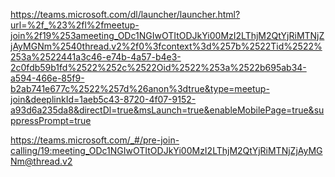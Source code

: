 https://teams.microsoft.com/dl/launcher/launcher.html?url=%2f_%23%2fl%2fmeetup-join%2f19%253ameeting_ODc1NGIwOTItODJkYi00MzI2LThjM2QtYjRiMTNjZjAyMGNm%2540thread.v2%2f0%3fcontext%3d%257b%2522Tid%2522%253a%2522441a3c46-e74b-4a57-b4e3-2c0fdb59b1fd%2522%252c%2522Oid%2522%253a%2522b695ab34-a594-466e-85f9-b2ab741e677c%2522%257d%26anon%3dtrue&type=meetup-join&deeplinkId=1aeb5c43-8720-4f07-9152-a93d6a235da8&directDl=true&msLaunch=true&enableMobilePage=true&suppressPrompt=true





https://teams.microsoft.com/_#/pre-join-calling/19:meeting_ODc1NGIwOTItODJkYi00MzI2LThjM2QtYjRiMTNjZjAyMGNm@thread.v2
